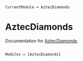 ```@meta
CurrentModule = AztecDiamonds
```

# AztecDiamonds

Documentation for [AztecDiamonds](https://github.com/JuliaLabs/AztecDiamonds.jl).

```@index
```

```@autodocs
Modules = [AztecDiamonds]
```
